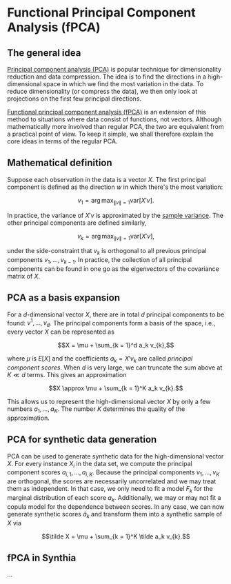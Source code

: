 # Functional Principal Component Analysis (fPCA)

## The general idea
[Principal component analysis (PCA)](https://en.wikipedia.org/wiki/Principal_component_analysis) is popular technique for dimensionality reduction and data compression. The idea is to find the directions in a high-dimensional space in which we find the most variation in the data. To reduce dimensionality (or compress the data), we then only look at projections on the first few principal directions. 

[Functional principal component analysis (fPCA)](https://en.wikipedia.org/wiki/Functional_principal_component_analysis) is an extension of this method to situations where data consist of functions, not vectors. Although mathematically more involved than regular PCA, the two are equivalent from a practical point of view. To keep it simple, we shall therefore explain the core ideas in terms of the regular PCA.

## Mathematical definition

Suppose each observation in the data is a vector $X$. The first principal component is defined as the direction $w$ in which there's the most variation:

$$v_1 = \arg\max_{\|v\| = 1} \mathrm{var}[X'v].$$

In practice, the variance of $X'v$ is approximated by the [sample variance](https://en.wikipedia.org/wiki/Variance#Sample_variance). The other principal components are defined similarly,

$$v_k = \arg\max_{\|v\| = 1} \mathrm{var}[X'v],$$

under the side-constraint that $v_{k}$ is orthogonal to all previous principal components $v_{1}, \dots, v_{k - 1}$. In practice, the collection of all principal components can be found in one go as the eigenvectors of the covariance matrix of $X$.

## PCA as a basis expansion

For a $d$-dimensional vector $X$, there are in total $d$ principal components to be found: $v^{1}, \dots, v_{d}$. The principal components form a basis of the space, i.e., every vector $X$ can be represented as 

$$X = \mu + \sum_{k = 1}^d a_k v_{k},$$

where $\mu$ is $E[X]$ and the coefficients $a_k = X'v_k$ are called *principal component scores*. When $d$ is very large, we can truncate the sum above at $K \ll d$ terms. This gives an approximation 

$$X \approx \mu + \sum_{k = 1}^K a_k v_{k}.$$

This allows us to represent the high-dimensional vector $X$  by only a few numbers $a_1, \dots, a_K$. The number $K$ determines the quality of the approximation.

## PCA for synthetic data generation

PCA can be used to generate synthetic data for the high-dimensional vector $X$. For every instance $X_i$ in the data set, we compute the principal component scores $a_{i, 1}, \dots, a_{i, K}$. Because the principal components $v_1, \dots, v_K$ are orthogonal, the scores are necessarily uncorrelated and we may treat them as independent. In that case, we only need to fit a model $F_k$ for the marginal distribution of each score $a_k$. Additionally, we may or may not fit a copula model for the dependence between scores. In any case, we can now generate synthetic scores $\tilde a_k$ and transform them into a synthetic sample of $X$ via 

$$\tilde X = \mu + \sum_{k = 1}^K \tilde a_k v_{k}.$$

## fPCA in Synthia

...